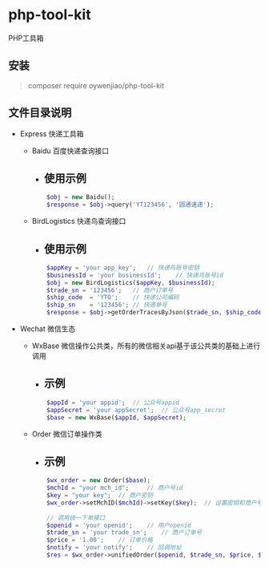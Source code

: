 # php-tool-kit
PHP工具箱


## 安装

> composer require oywenjiao/php-tool-kit


## 文件目录说明
+ Express   快递工具箱
    + Baidu 百度快递查询接口
        + ## 使用示例
        
        ```php
            $obj = new Baidu();
            $response = $obj->query('YT123456', '圆通速递');
        ```
      
    + BirdLogistics 快递鸟查询接口
        + ## 使用示例
        
        ```php
            $appKey = 'your app_key';   // 快递鸟账号密钥
            $businessId = 'your businessId';    // 快递鸟账号id
            $obj = new BirdLogistics($appKey, $businessId);
            $trade_sn = '123456';   // 商户订单号
            $ship_code  = 'YTO';    // 快递公司编码
            $ship_sn    = '123456'; // 快递单号
            $response = $obj->getOrderTracesByJson($trade_sn, $ship_code, $ship_sn);
        ```
      
+ Wechat    微信生态
    + WxBase    微信操作公共类，所有的微信相关api基于该公共类的基础上进行调用
        + ## 示例
    
        ```php
            $appId = 'your appid';  // 公众号appid
            $appSecret = 'your appSecret';  // 公众号app_secret
            $base = new WxBase($appId, $appSecret);
        ```
      
    + Order     微信订单操作类
        + ## 示例
        ```php
            $wx_order = new Order($base);
            $mchId = "your mch_id";     // 商户号id
            $key = "your key";  // 商户密钥
            $wx_order->setMchID($mchId)->setKey($key);  // 设置密钥和商户号
            
            // 调用统一下单接口
            $openid = 'your openid';    // 用户openid
            $trade_sn = 'your trade_sn';    // 商户订单号
            $price = '1.00';    // 订单价格
            $notify = 'your notify';    // 回调地址
            $res = $wx_order->unifiedOrder($openid, $trade_sn, $price, $notify);
        ```